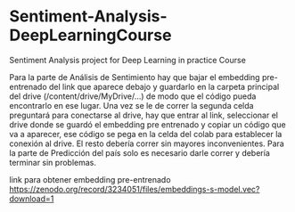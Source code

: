 # Sentiment-Analysis-DeepLearningCourse
Sentiment Analysis project for Deep Learning in practice Course

Para la parte de Análisis de Sentimiento hay que bajar el embedding pre-entrenado del link que aparece debajo y guardarlo en la carpeta principal del drive (/content/drive/MyDrive/…) de modo que el código pueda encontrarlo en ese lugar. 
Una vez se le de correr la segunda celda preguntará para conectarse al drive, hay que entrar al link, seleccionar el drive donde se guardó el embedding pre entrenado y copiar un código que va a aparecer, ese código se pega en la celda del colab para establecer la conexión al drive.
El resto debería correr sin mayores inconvenientes.
Para la parte de Predicción del país solo es necesario darle correr y debería terminar sin problemas.

link para obtener embedding pre-entrenado
https://zenodo.org/record/3234051/files/embeddings-s-model.vec?download=1
